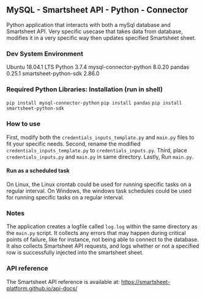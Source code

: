 ## MySQL - Smartsheet API - Python - Connector
Python application that interacts with both a mySql database and Smartsheet API.
Very specific usecase that takes data from database, modifies it in a very specific way then updates specified Smartsheet sheet.


### Dev System Environment 
Ubuntu 18.04.1 LTS
Python 3.7.4 
mysql-connector-python 8.0.20
pandas 0.25.1
smartsheet-python-sdk 2.86.0


### Required Python Libraries: Installation (run in shell)
`pip install mysql-connector-python`
`pip install pandas`
`pip install smartsheet-python-sdk`


### How to use
First, modify both the `credentials_inputs_template.py` and `main.py` files to fit your specific needs.
Second, rename the modified `credentials_inputs_template.py` to `credentials_inputs.py`.
Third, place `credentials_inputs.py` and `main.py` in same directory.
Lastly, Run `main.py`.

#### Run as a scheduled task
On Linux, the Linux crontab could be used for running specific tasks on a regular interval. 
On Windows, the windows task schedules could be used for running specific tasks on a regular interval.


### Notes
The application creates a logfile called `log.log` within the same directory as the `main.py` script.
It collects any errors that may happen during critical points of failure, like for instance, not being able to connect to the database. It also collects Smartsheet API requests, and logs whether or not a specified row is successfully injected into the smartsheet sheet.


### API reference
The Smartsheet API reference is available at:
https://smartsheet-platform.github.io/api-docs/
